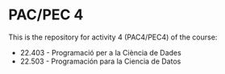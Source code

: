 # PAC/PEC 4

This is the repository for activity 4 (PAC4/PEC4) of the course:
* 22.403 - Programació per a la Ciència de Dades
* 22.503 - Programación para la Ciencia de Datos
